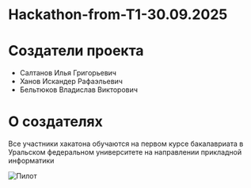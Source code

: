 # Hackathon-from-T1-30.09.2025

# Создатели проекта
- Салтанов Илья Григорьевич
- Ханов Искандер Рафаэльевич
- Бельтюков Владислав Викторович

# О создателях
Все участники хакатона обучаются на первом курсе бакалавриата в Уральском федеральном университете на направлении прикладной информатики

![Пилот](https://github.com/user-attachments/assets/895642d8-3ef2-4359-966d-b5b2be59a755)
